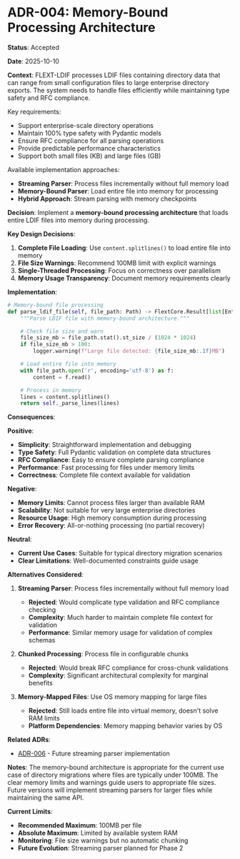 # ADR-004: Memory-Bound Processing Architecture

**Status**: Accepted

**Date**: 2025-10-10

**Context**:
FLEXT-LDIF processes LDIF files containing directory data that can range from small configuration files to large enterprise directory exports. The system needs to handle files efficiently while maintaining type safety and RFC compliance.

Key requirements:
- Support enterprise-scale directory operations
- Maintain 100% type safety with Pydantic models
- Ensure RFC compliance for all parsing operations
- Provide predictable performance characteristics
- Support both small files (KB) and large files (GB)

Available implementation approaches:
- **Streaming Parser**: Process files incrementally without full memory load
- **Memory-Bound Parser**: Load entire file into memory for processing
- **Hybrid Approach**: Stream parsing with memory checkpoints

**Decision**:
Implement a **memory-bound processing architecture** that loads entire LDIF files into memory during processing.

**Key Design Decisions**:
1. **Complete File Loading**: Use `content.splitlines()` to load entire file into memory
2. **File Size Warnings**: Recommend 100MB limit with explicit warnings
3. **Single-Threaded Processing**: Focus on correctness over parallelism
4. **Memory Usage Transparency**: Document memory requirements clearly

**Implementation**:
```python
# Memory-bound file processing
def parse_ldif_file(self, file_path: Path) -> FlextCore.Result[list[Entry]]:
    """Parse LDIF file with memory-bound architecture."""

    # Check file size and warn
    file_size_mb = file_path.stat().st_size / (1024 * 1024)
    if file_size_mb > 100:
        logger.warning(f"Large file detected: {file_size_mb:.1f}MB")

    # Load entire file into memory
    with file_path.open('r', encoding='utf-8') as f:
        content = f.read()

    # Process in memory
    lines = content.splitlines()
    return self._parse_lines(lines)
```

**Consequences**:

**Positive**:
- **Simplicity**: Straightforward implementation and debugging
- **Type Safety**: Full Pydantic validation on complete data structures
- **RFC Compliance**: Easy to ensure complete parsing compliance
- **Performance**: Fast processing for files under memory limits
- **Correctness**: Complete file context available for validation

**Negative**:
- **Memory Limits**: Cannot process files larger than available RAM
- **Scalability**: Not suitable for very large enterprise directories
- **Resource Usage**: High memory consumption during processing
- **Error Recovery**: All-or-nothing processing (no partial recovery)

**Neutral**:
- **Current Use Cases**: Suitable for typical directory migration scenarios
- **Clear Limitations**: Well-documented constraints guide usage

**Alternatives Considered**:

1. **Streaming Parser**: Process files incrementally without full memory load
   - **Rejected**: Would complicate type validation and RFC compliance checking
   - **Complexity**: Much harder to maintain complete file context for validation
   - **Performance**: Similar memory usage for validation of complex schemas

2. **Chunked Processing**: Process file in configurable chunks
   - **Rejected**: Would break RFC compliance for cross-chunk validations
   - **Complexity**: Significant architectural complexity for marginal benefits

3. **Memory-Mapped Files**: Use OS memory mapping for large files
   - **Rejected**: Still loads entire file into virtual memory, doesn't solve RAM limits
   - **Platform Dependencies**: Memory mapping behavior varies by OS

**Related ADRs**:
- [ADR-006](ADR-006-streaming-parser-future.md) - Future streaming parser implementation

**Notes**:
The memory-bound architecture is appropriate for the current use case of directory migrations where files are typically under 100MB. The clear memory limits and warnings guide users to appropriate file sizes. Future versions will implement streaming parsers for larger files while maintaining the same API.

**Current Limits**:
- **Recommended Maximum**: 100MB per file
- **Absolute Maximum**: Limited by available system RAM
- **Monitoring**: File size warnings but no automatic chunking
- **Future Evolution**: Streaming parser planned for Phase 2
